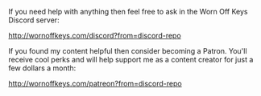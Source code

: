If you need help with anything then feel free to ask in the Worn Off Keys Discord server:

http://wornoffkeys.com/discord?from=discord-repo

If you found my content helpful then consider becoming a Patron. You'll receive cool perks and will help support me as a content creator for just a few dollars a month:

http://wornoffkeys.com/patreon?from=discord-repo
